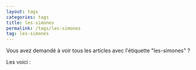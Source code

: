 ```yaml
---
layout: tags
categories: tags
title: les-simones
permalink: /tags/les-simones
tag: les-simones
---
```

Vous avez demandé à voir tous les articles avec l'étiquette "les-simones" ?

Les voici :
